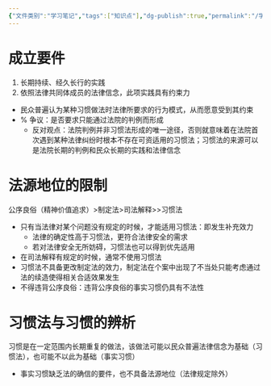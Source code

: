 ```yaml
---
{"文件类别":"学习笔记","tags":["知识点"],"dg-publish":true,"permalink":"/学习笔记/知识点cheese/习惯法/","dgPassFrontmatter":true,"created":"2024-09-26T10:12:43.092+08:00","updated":"2024-09-26T10:24:44.509+08:00"}
---
```


# 成立要件
1. 长期持续、经久长行的实践
2. 依照法律共同体成员的法律信念，此项实践具有约束力
- 民众普遍认为某种习惯做法时法律所要求的行为模式，从而愿意受到其约束
- % 争议：是否要求只能通过法院的判例而形成
	- 反对观点：法院判例并非习惯法形成的唯一途径，否则就意味着在法院首次遇到某种法律纠纷时根本不存在可资适用的习惯法；习惯法的来源可以是法院长期的判例和民众长期的实践和法律信念
# 法源地位的限制
公序良俗（精神价值追求）>制定法>司法解释>>习惯法

- 只有当法律对某个问题没有规定的时候，才能适用习惯法：即发生补充效力
	- 法律的确定性高于习惯法，更符合法律安全的需求
	- 若对法律安全无所妨碍，习惯法也可以得到优先适用
- 在司法解释有规定的时候，通常不使用习惯法
- 习惯法不具备更改制定法的效力，制定法在个案中出现了不当处只能考虑通过法的续造使得相关合适效果发生
- 不得违背公序良俗：违背公序良俗的事实习惯仍具有不法性

# 习惯法与习惯的辨析
习惯是在一定范围内长期重复的做法，该做法可能以民众普遍法律信念为基础（习惯法），也可能不以此为基础（事实习惯）
- 事实习惯缺乏法的确信的要件，也不具备法源地位（法律规定除外）